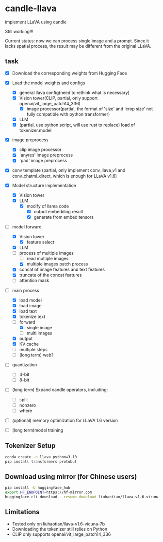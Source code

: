 # candle-llava
implement LLaVA using candle  

Still working!!!

Current status: now we can process single image and a prompt. Since it lacks spatial process, the result may be different from the original LLaVA.

## task
- [x] Download the corresponding weights from Hugging Face

- [x] Load the model weights and configs
   - [x] general llava config(need to rethink what is necessary)
   - [x] Vision tower(CLIP, partial, only support openai/vit_large_patch14_336)
      - [x] image processor(partial, the format of 'size' and 'crop size' not fully compatible with python transformer)
   - [x] LLM
   - [x] (partial, use python script, will use rust to replace) load of tokenizer.model

- [x] image preprocess
   - [x] clip image processor
   - [x] 'anyres' image preprocess
   - [x] 'pad' image preprocess

- [x] conv template (partial, only implement conv_llava_v1 and conv_chatml_direct, which is enough for LLaVA v1.6)

- [x] Model structure Implementation
   - [x] Vision tower
   - [x] LLM
      -[x] modify of llama code
         - [x] output embedding result
         - [x] generate from embed tensors

- [ ] model forward
   - [x] Vision tower
      - [x] feature select
   - [x] LLM
   - [ ] process of multiple images
      - [ ] read multiple images
      - [x] multiple images patch process
   - [x] concat of image features and text features
   - [x] truncate of the concat features
   - [ ] attention mask

- [ ] main process
   - [x] load model
   - [x] load image
   - [x] load text
   - [x] tokenize text
   - [ ] forward
      - [x] single image
      - [ ] multi images
   - [x] output
   - [x] KV cache
   - [ ] multiple steps
   - [ ] (long term) web?

- [ ] quantization
   - [ ] 4-bit
   - [ ] 8-bit

- [ ] (long term)  Expand candle operators, including:
   - [ ] split
   - [ ] nonzero
   - [ ] where

- [ ] (optional) memory optimization for LLaVA 1.6 version
- [ ] (long term)model training 
  
## Tokenizer Setup  
```bash  
conda create -n llava python=3.10  
pip install transformers protobuf
```
## Download using mirror (for Chinese users)  
```bash
pip install -U huggingface_hub  
export HF_ENDPOINT=https://hf-mirror.com  
huggingface-cli download --resume-download liuhaotian/llava-v1.6-vicuna-7b
```
## Limitations
* Tested only on liuhaotian/llava-v1.6-vicuna-7b
* Downloading the tokenizer still relies on Python
* CLIP only supports openai/vit_large_patch14_336
